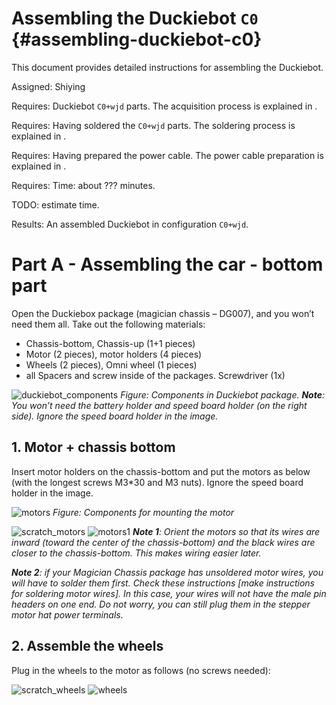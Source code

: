# Assembling the Duckiebot `C0` {#assembling-duckiebot-c0}  
This document provides detailed instructions for assembling the Duckiebot.

Assigned: Shiying

<div class='requirements' markdown="1">

Requires: Duckiebot `C0+wjd` parts. The acquisition process is explained in [](#acquiring-parts-c0).

Requires: Having soldered the `C0+wjd` parts. The soldering process is explained in [](#soldering-boards-c0).

Requires: Having prepared the power cable. The power cable preparation is explained in [](#power-cable-prep-c0).

Requires: Time: about ??? minutes.

TODO: estimate time.

Results:  An assembled Duckiebot in configuration `C0+wjd`.

</div>

# Part A - Assembling the car - bottom part
Open the Duckiebox package (magician chassis – DG007), and you won’t need them all. Take out the following materials:
* Chassis-bottom, Chassis-up (1+1 pieces)
* Motor (2 pieces), motor holders (4 pieces)
* Wheels (2 pieces), Omni wheel (1 pieces)
* all Spacers and screw inside of the packages. Screwdriver (1x)

![duckiebot_components](https://github.com/Shiying99/duckietown_photos/blob/master/duckiebot_components.PNG)
_Figure: Components in Duckiebot package.  **Note**: You won’t need the battery holder and speed board holder (on the right side). Ignore the speed board holder in the image._



## 1. Motor + chassis bottom
Insert motor holders on the chassis-bottom and put the motors as below (with the longest screws M3*30 and M3 nuts). Ignore the speed board holder in the image.

![motors](https://github.com/Shiying99/duckietown_photos/blob/master/motors.jpg)
_Figure: Components for mounting the motor_

![scratch_motors](https://github.com/Shiying99/duckietown_photos/blob/master/scratch_motors.png)
![motors1](https://github.com/Shiying99/duckietown_photos/blob/master/motors1.jpg)
_**Note 1**: Orient the motors so that its wires are inward (toward the center of the chassis-bottom) and the black wires are closer to the chassis-bottom. This makes wiring easier later._

_**Note 2**: if your Magician Chassis package has unsoldered motor wires, you will have to solder them first. Check these instructions [make instructions for soldering motor wires]. In this case, your wires will not have the male pin headers on one end. Do not worry, you can still plug them in the stepper motor hat power terminals._


## 2. Assemble the wheels
Plug in the wheels to the motor as follows (no screws needed):

![scratch_wheels](https://github.com/Shiying99/duckietown_photos/blob/master/scratch_wheels.png)
![wheels](https://github.com/Shiying99/duckietown_photos/blob/master/wheels.jpg)




